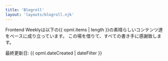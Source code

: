 ```yaml
---
title: 'Blogroll'
layout: 'layouts/blogroll.njk'
---
```


Frontend Weeklyは以下の{{ opml.items | length }}の素晴らしいコンテンツ達をベースに成り立っています。
この場を借りて、すべての書き手に感謝致します。

最終更新日: <time datetime="{{ opml.dateCreated | w3DateFilter }}" class="dt-published">{{ opml.dateCreated | dateFilter }}</time>
